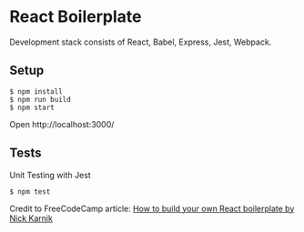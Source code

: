 # React Boilerplate
Development stack consists of React, Babel, Express, Jest, Webpack.

## Setup
```
$ npm install
$ npm run build
$ npm start
```
Open http://localhost:3000/

## Tests
Unit Testing with Jest
```
$ npm test
```

Credit to FreeCodeCamp article: [How to build your own React boilerplate by Nick Karnik](https://medium.freecodecamp.org/how-to-build-your-own-react-boilerplate-2f8cbbeb9b3f)